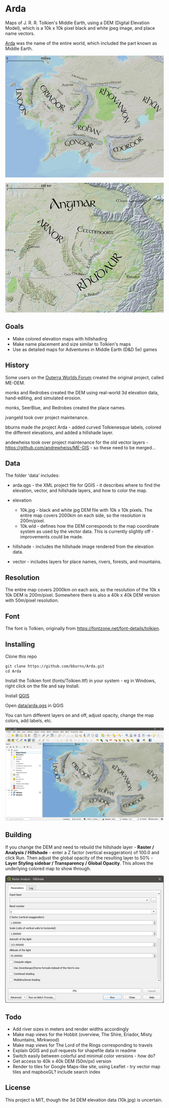 # Arda

Maps of J. R. R. Tolkien's Middle Earth, using a DEM (Digital Elevation Model), which is a 10k x 10k pixel black and white jpeg image, and place name vectors.

[Arda](https://en.wikipedia.org/wiki/Arda_(Tolkien)) was the name of the entire world, which included the part known as Middle Earth. 

![all](./images/map-all.jpg)

![ettenmoors](./images/map-ettenmoors.jpg)

## Goals

- Make colored elevation maps with hillshading
- Make name placement and size similar to Tolkien's maps
- Use as detailed maps for Adventures in Middle Earth (D&D 5e) games

## History

Some users on the [Outerra Worlds Forum](http://worlds.outercraft.com/forum/index.php) created the original project, called ME-DEM. 

monks and Redrobes created the DEM using real-world 3d elevation data, hand-editing, and simulated erosion. 

monks, SeerBlue, and Redrobes created the place names. 

jvangeld took over project maintenance.

bburns made the project Arda - added curved Tolkienesque labels, colored the different elevations, and added a hillshade layer.

andewheiss took over project maintenance for the old vector layers - https://github.com/andrewheiss/ME-GIS - so these need to be merged...


## Data

The folder 'data' includes:

- arda.qgs - the XML project file for QGIS - it describes where to find the elevation, vector, and hillshade layers, and how to color the map.

- elevation 
  - 10k.jpg - black and white jpg DEM file with 10k x 10k pixels. The entire map covers 2000km on each side, so the resolution is 200m/pixel. 
  - 10k.wld - defines how the DEM corresponds to the map coordinate system as used by the vector data. This is currently slightly off - improvements could be made. 

- hillshade - includes the hillshade image rendered from the elevation data.

- vector - includes layers for place names, rivers, forests, and mountains.


## Resolution

The entire map covers 2000km on each axis, so the resolution of the 10k x 10k DEM is 200m/pixel. Somewhere there is also a 40k x 40k DEM version with 50m/pixel resolution.


## Font

The font is Tolkien, originally from https://fontzone.net/font-details/tolkien. 


## Installing

Clone this repo

    git clone https://github.com/bburns/Arda.git
    cd Arda

Install the Tolkien font (fonts/Tolkien.ttf) in your system - eg in Windows, right click on the file and say Install. 

Install [QGIS](https://qgis.org/)

Open [data/arda.qgs](./data/arda.qgs) in QGIS

You can turn different layers on and off, adjust opacity, change the map colors, add labels, etc.

![qgis](./images/qgis-screen.jpg)


## Building

If you change the DEM and need to rebuild the hillshade layer - **Raster / Analysis / Hillshade** - enter a Z factor (vertical exaggeration) of 100.0 and click Run. Then adjust the global opacity of the resulting layer to 50% - **Layer Styling sidebar / Transparency / Global Opacity**. This allows the underlying colored map to show through. 

![hillshade](./images/qgis-hillshade.png)


## Todo

- Add river sizes in meters and render widths accordingly
- Make map views for the Hobbit (overview, The Shire, Eriador, Misty Mountains, Mirkwood)
- Make map views for The Lord of the Rings corresponding to travels
- Explain QGIS and pull requests for shapefile data in readme
- Switch easily between colorful and minimal color versions - how do?
- Get access to 40k x 40k DEM (50m/px) version
- Render to tiles for Google Maps-like site, using Leaflet - try vector map tiles and mapboxGL? include search index


## License

This project is MIT, though the 3d DEM elevation data (10k.jpg) is uncertain.
